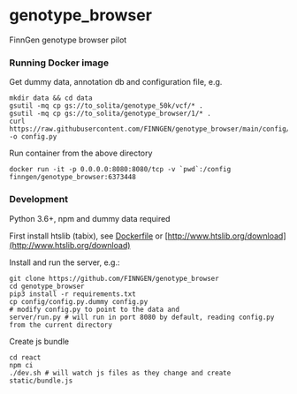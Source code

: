 # genotype_browser
FinnGen genotype browser pilot

### Running Docker image

Get dummy data, annotation db and configuration file, e.g.

```
mkdir data && cd data
gsutil -mq cp gs://to_solita/genotype_50k/vcf/* .
gsutil -mq cp gs://to_solita/genotype_browser/1/* .
curl https://raw.githubusercontent.com/FINNGEN/genotype_browser/main/config/config.py.dummy -o config.py
```

Run container from the above directory

```
docker run -it -p 0.0.0.0:8080:8080/tcp -v `pwd`:/config finngen/genotype_browser:6373448
```

### Development

Python 3.6+, npm and dummy data required

First install htslib (tabix), see [Dockerfile](docker/Dockerfile) or [http://www.htslib.org/download](http://www.htslib.org/download)

Install and run the server, e.g.:

```
git clone https://github.com/FINNGEN/genotype_browser
cd genotype_browser
pip3 install -r requirements.txt
cp config/config.py.dummy config.py
# modify config.py to point to the data and
server/run.py # will run in port 8080 by default, reading config.py from the current directory
```

Create js bundle

```
cd react
npm ci
./dev.sh # will watch js files as they change and create static/bundle.js
```
